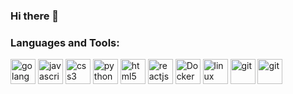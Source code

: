 ### Hi there 👋

<h3 align="left">Languages and Tools:</h3>
<p align="left"> 
<a href="https://go.dev/" target="_blank"><img src="https://www.vectorlogo.zone/logos/golang/golang-icon.svg" alt="golang" width="40" height="40"/></a>
<a href="https://developer.mozilla.org/es/docs/Web/JavaScript" target="_blank"><img src="https://www.vectorlogo.zone/logos/javascript/javascript-icon.svg" alt="javascript" width="40" height="40"/></a>
<a href="https://developer.mozilla.org/es/docs/Web/CSS" target="_blank"><img src="https://www.vectorlogo.zone/logos/w3_css/w3_css-icon.svg" alt="css3" width="40" height="40"/></a>
<a href="https://www.python.org/" target="_blank"><img src="https://www.vectorlogo.zone/logos/python/python-icon.svg" alt="python" width="40" height="40"/></a>
<a href="https://developer.mozilla.org/es/docs/Glossary/HTML5" target="_blank"><img src="https://www.vectorlogo.zone/logos/w3_html5/w3_html5-icon.svg" alt="html5" width="40" height="40"/></a>
<a href="https://es.reactjs.org/" target="_blank"> <img src="https://www.vectorlogo.zone/logos/reactjs/reactjs-icon.svg" alt="reactjs" width="40" height="40"/></a>
<a href="https://www.docker.com/" target="_blank"> <img src="https://www.vectorlogo.zone/logos/docker/docker-icon.svg" alt="Docker" width="40" height="40"/></a>
<a href="https://www.linux.org/" target="_blank"> <img src="https://www.vectorlogo.zone/logos/linux/linux-icon.svg" alt="linux" width="40" height="40"/></a>
<a href="https://git-scm.com/" target="_blank"> <img src="https://www.vectorlogo.zone/logos/git-scm/git-scm-icon.svg" alt="git" width="40" height="40"/></a>
<a href="https://git-scm.com/" target="_blank"> <img src="https://upload.wikimedia.org/wikipedia/commons/1/18/ISO_C%2B%2B_Logo.svg" alt="git" width="40" height="40"/></a>  
</p>
